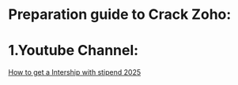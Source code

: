 # Preparation guide to Crack Zoho:

# 1.Youtube Channel: 
[How to get a Intership with stipend 2025](https://youtu.be/ppL8UKr8j1w?si=PRJT8772pKEFP8v_)

